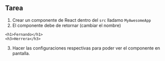 ## Tarea

1. Crear un componente de React dentro del `src` lladamo `MyAwesomeApp`
2. El componente debe de retornar (cambiar el nombre)

```tsx
<h1>Fernando</h1>
<h3>Herrera</h3>
```

3. Hacer las configuraciones respectivas para poder ver el componente en pantalla.
